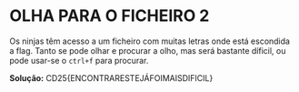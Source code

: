 # OLHA PARA O FICHEIRO 2

Os ninjas têm acesso a um ficheiro com muitas letras onde está escondida a flag. Tanto se pode olhar e procurar a olho, mas será bastante díficil, ou pode usar-se o ```ctrl+f``` para procurar.

**Solução:** CD25{ENCONTRARESTEJÁFOIMAISDIFICIL}
